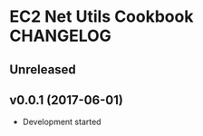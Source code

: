 EC2 Net Utils Cookbook CHANGELOG
================================

Unreleased
----------

v0.0.1 (2017-06-01)
-------------------
- Development started
